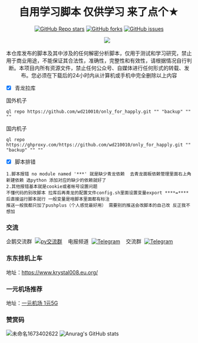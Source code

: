 <div align="center">      
<h1 align="center">自用学习脚本 仅供学习 来了点个★</h1>
<a href="https://github.com/wd210010/only_for_happly/stargazers"><img alt="GitHub Repo stars" src="https://img.shields.io/github/stars/wd210010/only_for_happly?color=yellow&logo=riseup&logoColor=yellow&style=flat-square"></a>
<a href="https://github.com/wd210010/only_for_happly/network/members"><img alt="GitHub forks" src="https://img.shields.io/github/forks/wd210010/only_for_happly?color=orange&style=flat-square"></a>
<a href="https://github.com/wd210010/only_for_happly/issues"><img alt="GitHub issues" src="https://img.shields.io/github/issues/wd210010/only_for_happly?color=red&style=flat-square"></a>
</div>
                                           
&emsp;&emsp;&emsp;&emsp;&emsp;&emsp;&emsp;&emsp;&emsp;&emsp;&emsp;&emsp;&emsp;&emsp;&emsp;&emsp;&emsp;&emsp;&emsp;![](http://profile-counter.glitch.me/wd210010/count.svg)
<div align="center">
本仓库发布的脚本及其中涉及的任何解密分析脚本，仅用于测试和学习研究，禁止用于商业用途，不能保证其合法性，准确性，完整性和有效性，请根据情况自行判断。本项目内所有资源文件，禁止任何公众号、自媒体进行任何形式的转载、发布。您必须在下载后的24小时内从计算机或手机中完全删除以上内容
</div>


- [x] 青龙拉库

国外机子
```
ql repo https://github.com/wd210010/only_for_happly.git "" "backup" "" ""
```
国内机子
```
ql repo https://ghproxy.com/https://github.com/wd210010/only_for_happly.git "" "backup" "" ""
```
- [x] 脚本排错

```
1.脚本报错 no module named '***' 就是缺少青龙依赖  去青龙面板依赖管理里面右上角新建依赖 选python 添加对应的缺少的依赖就好了
2.其他报错基本就是cookie或者帐号设置问题 
不懂代码的别改脚本 拉库后再青龙的配置文件config.sh里面设置变量export ****=**** 后直接运行脚本就行 一般变量是啥脚本里面都有标注
推送一般我都只加了pushplus（个人感觉最好用） 需要别的推送会改脚本的自己改 反正我不想加
```

### 交流

企鹅交流群&nbsp;&nbsp;<a target="_blank" href="https://qm.qq.com/cgi-bin/qm/qr?k=ONL0HlPcYXZ02Evw89STPtEHe-6YPa-E&jump_from=webapi&authKey=p/l8KOlojfCDISWXs5Cv/90Cl+yUMEarxoPTgOFATEpWYPzhIoQthCPZ0W2IFq4S"><img border="0" src="https://img.tukuppt.com/png_preview/00/40/12/mbJ6HJWIde.jpg!/fw/780" alt="py交流群" title="py交流群"></a>
&nbsp;&nbsp;&nbsp;电报频道&nbsp;&nbsp;<a href="https://t.me/wd210010_1"><img alt="Telegram" src="https://img.shields.io/badge/chat-telegram-blue.svg?logo=telegram&style=flat-square"/></a> 
&nbsp;&nbsp;&nbsp;交流群&nbsp;&nbsp;[![Telegram](https://img.shields.io/static/v1?label=Telegram&message=Chat&color=0088cc)](https://t.me/+XSi9N-Nf3cFhODJl)


### 东东挂机上车

地址：https://www.krystal008.eu.org/

### 一元机场推荐

地址：<a href="http://www.dy01.pw/#/register?code=OdRF9UwQ">一元机场 1元5G</a>

 
### 赞赏码

![未命名1673402622](https://user-images.githubusercontent.com/76995206/211700923-39913716-be27-4c26-8831-5dca15ecefc2.png) ![Anurag's GitHub stats](https://github-readme-stats.vercel.app/api?username=wd210010&show_icons=true&theme=radical)
